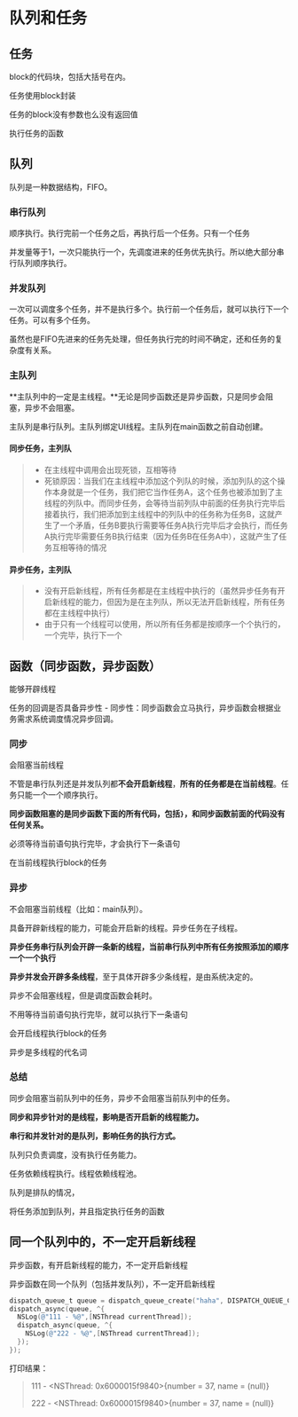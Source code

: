 # 队列和任务

## 任务

block的代码块，包括大括号在内。

任务使用block封装

任务的block没有参数也么没有返回值

执行任务的函数

## 队列

队列是一种数据结构，FIFO。

### 串行队列

顺序执行。执行完前一个任务之后，再执行后一个任务。只有一个任务

并发量等于1，一次只能执行一个，先调度进来的任务优先执行。所以绝大部分串行队列顺序执行。

### 并发队列

一次可以调度多个任务，并不是执行多个。执行前一个任务后，就可以执行下一个任务。可以有多个任务。

虽然也是FIFO先进来的任务先处理，但任务执行完的时间不确定，还和任务的复杂度有关系。

### 主队列

**主队列中的一定是主线程。**无论是同步函数还是异步函数，只是同步会阻塞，异步不会阻塞。

主队列是串行队列。主队列绑定UI线程。主队列在main函数之前自动创建。

#### 同步任务，主列队

> - 在主线程中调用会出现死锁，互相等待
> - 死锁原因：当我们在主线程中添加这个列队的时候，添加列队的这个操作本身就是一个任务，我们把它当作任务A，这个任务也被添加到了主线程的列队中。而同步任务，会等待当前列队中前面的任务执行完毕后接着执行，我们把添加到主线程中的列队中的任务称为任务B，这就产生了一个矛盾，任务B要执行需要等任务A执行完毕后才会执行，而任务A执行完毕需要任务B执行结束（因为任务B在任务A中），这就产生了任务互相等待的情况

#### 异步任务，主列队

> - 没有开启新线程，所有任务都是在主线程中执行的（虽然异步任务有开启新线程的能力，但因为是在主列队，所以无法开启新线程，所有任务都在主线程中执行）
> - 由于只有一个线程可以使用，所以所有任务都是按顺序一个个执行的，一个完毕，执行下一个

## 函数（同步函数，异步函数）

能够开辟线程

任务的回调是否具备异步性 - 同步性：同步函数会立马执行，异步函数会根据业务需求系统调度情况异步回调。

### 同步

会阻塞当前线程

不管是串行队列还是并发队列都**不会开启新线程**，**所有的任务都是在当前线程**。任务只能一个一个顺序执行。

**同步函数阻塞的是同步函数下面的所有代码，包括`}`，和同步函数前面的代码没有任何关系。**

必须等待当前语句执行完毕，才会执行下一条语句

在当前线程执行block的任务

### 异步

不会阻塞当前线程（比如：main队列）。

具备开辟新线程的能力，可能会开启新的线程。异步任务在子线程。

**异步任务串行队列会开辟一条新的线程，当前串行队列中所有任务按照添加的顺序一个一个执行**

**异步并发会开辟多条线程**，至于具体开辟多少条线程，是由系统决定的。

异步不会阻塞线程，但是调度函数会耗时。

不用等待当前语句执行完毕，就可以执行下一条语句

会开启线程执行block的任务

异步是多线程的代名词

### 总结

同步会阻塞当前队列中的任务，异步不会阻塞当前队列中的任务。

**同步和异步针对的是线程，影响是否开启新的线程能力。**

**串行和并发针对的是队列，影响任务的执行方式。**

队列只负责调度，没有执行任务能力。

任务依赖线程执行。线程依赖线程池。

队列是排队的情况，

将任务添加到队列，并且指定执行任务的函数

## 同一个队列中的，不一定开启新线程

异步函数，有开启新线程的能力，不一定开启新线程

异步函数在同一个队列（包括并发队列），不一定开启新线程

```objective-c
dispatch_queue_t queue = dispatch_queue_create("haha", DISPATCH_QUEUE_CONCURRENT);
dispatch_async(queue, ^{
  NSLog(@"111 - %@",[NSThread currentThread]);
  dispatch_async(queue, ^{
    NSLog(@"222 - %@",[NSThread currentThread]);
  });
});
```

打印结果：

>   111 - <NSThread: 0x6000015f9840>{number = 37, name = (null)}
>
>   222 - <NSThread: 0x6000015f9840>{number = 37, name = (null)}
